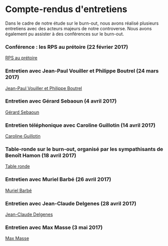 # Compte-rendus d'entretiens 

Dans le cadre de notre étude sur le burn-out, nous avons réalisé plusieurs entretiens avec des acteurs majeurs de notre controverse. Nous avons également pu assister à des conférences sur le burn-out. 

### Conférence : les RPS au prétoire (22 février 2017)  

<A HREF="conf1.pdf" target="_blank">RPS au prétoire</A>

### Entretien avec Jean-Paul Vouiller et Philippe Boutrel (24 mars 2017)

 <A HREF="entretien1.pdf" target="_blank">Jean-Paul Vouiller et Philippe Boutrel</A>

### Entretien avec Gérard Sebaoun (4 avril 2017) 

 <A HREF="entretien2.pdf" target="_blank">Gérard Sebaoun</A> 

### Entretien téléphonique avec Caroline Guillotin (14 avril 2017) 

 <A HREF="entretien3.pdf" target="_blank">Caroline Guillotin</A>

### Table-ronde sur le burn-out, organisé par les sympathisants de Benoît Hamon (18 avril 2017) 

<A HREF="conf2.pdf" target="_blank">Table ronde</A>

### Entretien avec Muriel Barbé (26 avril 2017) 

<A HREF="entretien4.pdf" target="_blank">Muriel Barbé</A>

### Entretien avec Jean-Claude Delgenes (28 avril 2017) 

<A HREF="entretien5.pdf" target="_blank">Jean-Claude Delgenes</A>

### Entretien avec Max Masse (3 mai 2017) 

<A HREF="Entretien-MaxMasse.pdf" target="_blank">Max Masse</A>

